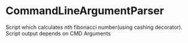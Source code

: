 # CommandLineArgumentParser
Script which calculates nth fibonacci number(using cashing decorator). Script output depends on CMD Arguments
